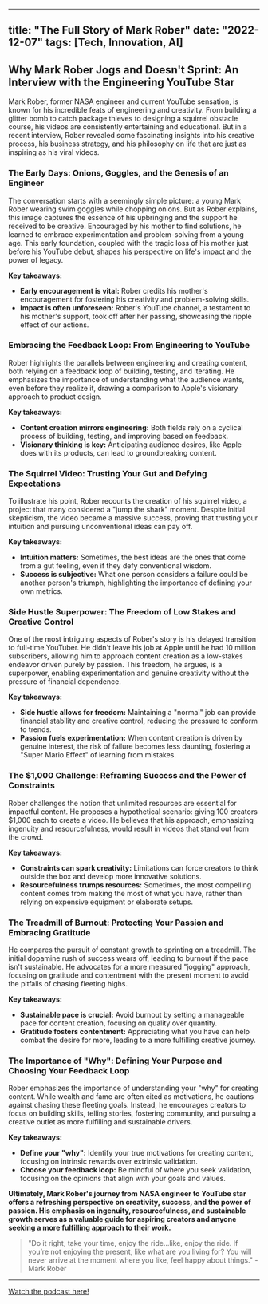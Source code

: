 
---
title: "The Full Story of Mark Rober"
date: "2022-12-07"
tags: [Tech, Innovation, AI]
---

##  Why Mark Rober Jogs and Doesn't Sprint: An Interview with the Engineering YouTube Star

Mark Rober, former NASA engineer and current YouTube sensation, is known for his incredible feats of engineering and creativity. From building a glitter bomb to catch package thieves to designing a squirrel obstacle course, his videos are consistently entertaining and educational. But in a recent interview, Rober revealed some fascinating insights into his creative process, his business strategy, and his philosophy on life that are just as inspiring as his viral videos.

### The Early Days: Onions, Goggles, and the Genesis of an Engineer

The conversation starts with a seemingly simple picture: a young Mark Rober wearing swim goggles while chopping onions. But as Rober explains, this image captures the essence of his upbringing and the support he received to be creative. Encouraged by his mother to find solutions, he learned to embrace experimentation and problem-solving from a young age. This early foundation, coupled with the tragic loss of his mother just before his YouTube debut, shapes his perspective on life's impact and the power of legacy.

**Key takeaways:**

* **Early encouragement is vital:** Rober credits his mother's encouragement for fostering his creativity and problem-solving skills.
* **Impact is often unforeseen:** Rober's YouTube channel, a testament to his mother's support, took off after her passing, showcasing the ripple effect of our actions.

### Embracing the Feedback Loop: From Engineering to YouTube

Rober highlights the parallels between engineering and creating content, both relying on a feedback loop of building, testing, and iterating. He emphasizes the importance of understanding what the audience wants, even before they realize it, drawing a comparison to Apple's visionary approach to product design.

**Key takeaways:**

* **Content creation mirrors engineering:** Both fields rely on a cyclical process of building, testing, and improving based on feedback.
* **Visionary thinking is key:** Anticipating audience desires, like Apple does with its products, can lead to groundbreaking content.

### The Squirrel Video: Trusting Your Gut and Defying Expectations

To illustrate his point, Rober recounts the creation of his squirrel video, a project that many considered a "jump the shark" moment. Despite initial skepticism, the video became a massive success, proving that trusting your intuition and pursuing unconventional ideas can pay off.

**Key takeaways:**

* **Intuition matters:** Sometimes, the best ideas are the ones that come from a gut feeling, even if they defy conventional wisdom.
* **Success is subjective:** What one person considers a failure could be another person's triumph, highlighting the importance of defining your own metrics.

### Side Hustle Superpower: The Freedom of Low Stakes and Creative Control

One of the most intriguing aspects of Rober's story is his delayed transition to full-time YouTuber. He didn't leave his job at Apple until he had 10 million subscribers, allowing him to approach content creation as a low-stakes endeavor driven purely by passion. This freedom, he argues, is a superpower, enabling experimentation and genuine creativity without the pressure of financial dependence.

**Key takeaways:**

* **Side hustle allows for freedom:** Maintaining a "normal" job can provide financial stability and creative control, reducing the pressure to conform to trends.
* **Passion fuels experimentation:** When content creation is driven by genuine interest, the risk of failure becomes less daunting, fostering a "Super Mario Effect" of learning from mistakes.

### The $1,000 Challenge: Reframing Success and the Power of Constraints

Rober challenges the notion that unlimited resources are essential for impactful content. He proposes a hypothetical scenario: giving 100 creators $1,000 each to create a video. He believes that his approach, emphasizing ingenuity and resourcefulness, would result in videos that stand out from the crowd.

**Key takeaways:**

* **Constraints can spark creativity:** Limitations can force creators to think outside the box and develop more innovative solutions.
* **Resourcefulness trumps resources:** Sometimes, the most compelling content comes from making the most of what you have, rather than relying on expensive equipment or elaborate setups.

### The Treadmill of Burnout: Protecting Your Passion and Embracing Gratitude

He compares the pursuit of constant growth to sprinting on a treadmill. The initial dopamine rush of success wears off, leading to burnout if the pace isn't sustainable. He advocates for a more measured "jogging" approach, focusing on gratitude and contentment with the present moment to avoid the pitfalls of chasing fleeting highs.

**Key takeaways:**

* **Sustainable pace is crucial:** Avoid burnout by setting a manageable pace for content creation, focusing on quality over quantity.
* **Gratitude fosters contentment:**  Appreciating what you have can help combat the desire for more, leading to a more fulfilling creative journey.

### The Importance of "Why": Defining Your Purpose and Choosing Your Feedback Loop

Rober emphasizes the importance of understanding your "why" for creating content. While wealth and fame are often cited as motivations, he cautions against chasing these fleeting goals. Instead, he encourages creators to focus on building skills, telling stories, fostering community, and pursuing a creative outlet as more fulfilling and sustainable drivers.

**Key takeaways:**

* **Define your "why":**  Identify your true motivations for creating content, focusing on intrinsic rewards over extrinsic validation.
* **Choose your feedback loop:** Be mindful of where you seek validation, focusing on the opinions that align with your goals and values.

**Ultimately, Mark Rober's journey from NASA engineer to YouTube star offers a refreshing perspective on creativity, success, and the power of passion. His emphasis on ingenuity, resourcefulness, and sustainable growth serves as a valuable guide for aspiring creators and anyone seeking a more fulfilling approach to their work.**

> "Do it right, take your time, enjoy the ride…like, enjoy the ride. If you’re not enjoying the present, like what are you living for? You will never arrive at the moment where you like, feel happy about things." - Mark Rober

---
        




<a href="https://youtube.com/watch?v=1t5oYKEn-1E" target="_blank">Watch the podcast here!</a>

